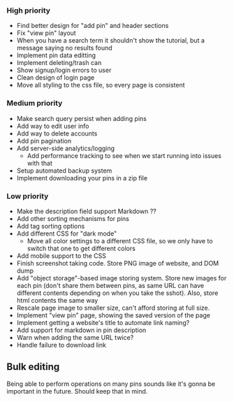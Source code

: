 ### High priority
- Find better design for "add pin" and header sections
- Fix "view pin" layout
- When you have a search term it shouldn't show the tutorial, but a message saying no results found
- Implement pin data editting
- Implement deleting/trash can
- Show signup/login errors to user
- Clean design of login page
- Move all styling to the css file, so every page is consistent

### Medium priority
- Make search query persist when adding pins
- Add way to edit user info
- Add way to delete accounts
- Add pin pagination
- Add server-side analytics/logging
	- Add performance tracking to see when we start running into issues with that
- Setup automated backup system
- Implement downloading your pins in a zip file

### Low priority
- Make the description field support Markdown ??
- Add other sorting mechanisms for pins
- Add tag sorting options
- Add different CSS for "dark mode"
	- Move all color settings to a different CSS file, so we only have to switch that one to get different colors
- Add mobile support to the CSS
- Finish screenshot taking code. Store PNG image of website, and DOM dump
- Add "object storage"-based image storing system. Store new images for each pin (don't share them between
  pins, as same URL can have different contents depending on when you take the sshot). Also, store html
  contents the same way
- Rescale page image to smaller size, can't afford storing at full size.
- Implement "view pin" page, showing the saved version of the page
- Implement getting a website's title to automate link naming?
- Add support for markdown in pin description
- Warn when adding the same URL twice?
- Handle failure to download link


## Bulk editing
Being able to perform operations on many pins sounds like it's gonna be important in the future. Should keep
that in mind.


